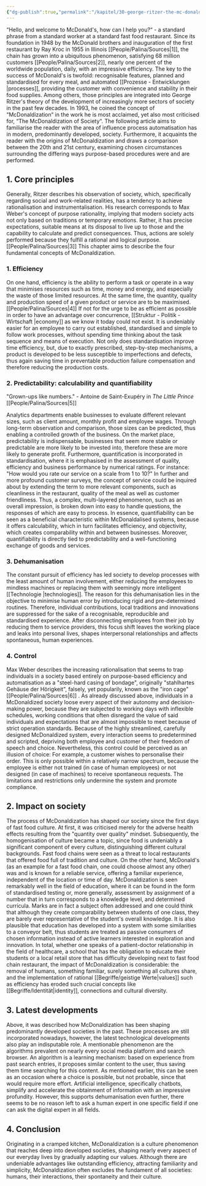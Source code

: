 ```yaml
---
{"dg-publish":true,"permalink":"/kapitel/30-george-ritzer-the-mc-donaldization-of-society/"}
---
```

 

“Hello, and welcome to McDonald's, how can I help you?“ - a standard phrase from a standard worker at a standard fast food restaurant. Since its foundation in 1948 by the McDonald brothers and inauguration of the first restaurant by Ray Kroc in 1955 in Illinois [[People/Palina/Sources\|1]], the chain has grown into a ubiquitous phenomenon, satisfying 68 million customers [[People/Palina/Sources\|2]], nearly one percent of the worldwide population, daily, with an impressive efficiency. The key to the success of McDonald's is twofold: recognisable features, planned and standardised for every meal, and automated [[Prozesse - Entwicklungen \|processes]], providing the customer with convenience and stability in their food supplies. Among others, those principles are integrated into George Ritzer's theory of the development of increasingly more sectors of society in the past few decades. In 1993, he coined the concept of “McDonaldization“ in the work he is most acclaimed, yet also most criticised for, “The McDonaldization of Society“.
The following article aims to familiarise the reader with the area of influence process automatisation has in modern, predominantly developed, society. Furthermore, it acquaints the reader with the origins of McDonaldization and draws a comparison between the 20th and 21st century, examining chosen circumstances surrounding the differing ways purpose-based procedures were and are performed.

## 1. Core principles

Generally, Ritzer describes his observation of society, which, specifically regarding social and work-related realities, has a tendency to achieve rationalisation and instrumentalisation. His research corresponds to Max Weber's concept of purpose rationality, implying that modern society acts not only based on traditions or temporary emotions. Rather, it has precise expectations, suitable means at its disposal to live up to those and the capability to calculate and predict consequences. Thus, actions are solely performed because they fulfill a rational and logical purpose. [[People/Palina/Sources\|3]] 
This chapter aims to describe the four fundamental concepts of McDonaldization.

### 1. Efficiency
On one hand, efficiency is the ability to perform a task or operate in a way that minimises resources such as time, money and energy, and especially the waste of those limited resources. At the same time, the quantity, quality and production speed of a given product or service are to be maximised. [[People/Palina/Sources\|4]] If not for the urge to be as efficient as possible in order to have an advantage over concurrence, [[Struktur - Politik - Wirtschaft \|economy]] as we know it today could not exist.
It is undeniably easier for an employee to carry out established, standardised and simple to follow work processes, without spending time thinking about the task sequence and means of execution. Not only does standardisation improve time efficiency, but, due to exactly prescribed, step-by-step mechanisms, a product is developed to be less susceptible to imperfections and defects, thus again saving time in preventable production failure compensation and therefore reducing the production costs. 

### 2. Predictability: calculability and quantifiability
"Grown-ups like numbers."   - Antoine de Saint-Exupéry in _The Little Prince_  [[People/Palina/Sources\|5]]

Analytics departments enable businesses to evaluate different relevant sizes, such as client amount, monthly profit and employee wages. Through long-term observation and comparison, those sizes can be predicted, thus enabling a controlled growth of the business. On the  market place, predictability is indispensable, businesses that seem more stable or predictable are more likely to be invested into, therefore these are more likely to generate profit.
Furthermore, quantification is incorporated in standardisation, where it is emphasised in the assessment of quality, efficiency and business performance by numerical ratings. For instance: "How would you rate our service on a scale from 1 to 10?" In further and more profound customer surveys, the concept of service could be inquired about by extending the term to more relevant components, such as cleanliness in the restaurant, quality of the meal as well as customer friendliness. Thus, a complex, multi-layered phenomenon, such as an overall impression, is broken down into easy to handle questions, the responses of which are easy to process.
In essence, quantifiability can be seen as a beneficial characteristic within McDonaldalised systems, because it offers calculability, which in turn facilitates efficiency, and objectivity, which creates comparability within and between businesses. Moreover, quantifiability is directly tied to predictability and a well-functioning exchange of goods and services.

### 3. Dehumanisation
The constant pursuit of efficiency has led society to develop processes with the least amount of human involvement, either reducing the employees to mindless machines or replacing them with seemingly more intelligent [[Technologie \|technologies]]. The reason for this dehumanisation lies in the objective to minimise human error by introducing rigid and pre-determined routines. Therefore, individual contributions, local traditions and innovations are suppressed for the sake of a recognisable, reproducible and standardised experience.
After disconnecting employees from their job by reducing them to service providers, this focus shift leaves the working place and leaks into personal lives, shapes interpersonal relationships and affects spontaneous, human experiences. 

### 4. Control
Max Weber describes the increasing rationalisation that seems to trap individuals in a society based entirely on purpose-based efficiency and automatisation as a "steel-hard casing of bondage", originally "stahlhartes Gehäuse der Hörigkeit", falsely, yet popularily, known as the "iron cage" [[People/Palina/Sources\|6]] . As already discussed above, individuals in a McDonaldized society loose every aspect of their autonomy and decision-making power, because they are subjected to working days with inflexible schedules, working conditions that often disregard the value of said individuals and expectations that are almost impossible to meet because of strict operation standards.
Because of the highly streamlined, carefully designed McDonaldized system, every interaction seems to predetermined and scripted, depriving both employee and customer of their freedom of speech and choice. Nevertheless, this control could be perceived as an illusion of choice: For example, a customer wishes to personalise their order. This is only possible within a relatively narrow spectrum, because the employee is either not trained (in case of human employees) or not designed (in case of machines) to receive spontaneous requests. The limitations and restrictions only undermine the system and promote compliance.


## 2. Impact on society

The process of McDonaldization has shaped our society since the first days of fast food culture. At first, it was criticised merely for the adverse health effects resulting from the "quantity over quality" mindset. Subsequently, the homogenisation of culture became a topic, since food is undeniably a significant component of every culture, distinguishing different cultural backgrounds. Fast food chains were seen as a threat to local restaurants that offered food full of tradition and culture. On the other hand, McDonald's (as an example for a fast food chain, one could choose almost any other) was and is known for a reliable service, offering a familiar experience, independent of the location or time of day.
McDonaldization is seen remarkably well in the field of education, where it can be found in the form of standardised testing or, more generally, assessment by assignment of a number that in turn corresponds to a knowledge level, and determined curricula. Marks are in fact a subject often addressed and one could think that although they create comparability between students of one class, they are barely ever representative of the student's overall knowledge. It is also plausible that education has developed into a system with some similarities to a conveyor belt, thus students are treated as passive consumers of chosen information instead of active learners interested in exploration and innovation.
In total, whether one speaks of a patient-doctor relationship in the field of healthcare, a school that has the obligation to educate their students or a local retail store that has difficulty developing next to fast food chain restaurant, the impact of McDonaldization is considerable: the removal of humans, something familiar, surely something all cultures share, and the implementation of rational [[Begriffe/geistige Werte\|values]] such as efficiency has eroded such crucial concepts like [[Begriffe/Identität\|identity]], connections and cultural diversity.

## 3. Latest developments

Above, it was described how McDonaldization has been shaping predominantly developed societies in the past. These processes are still incorporated nowadays, however, the latest technological developments also play an indisputable role.
A mentionable phenomenon are the algorithms prevalent on nearly every social media platform and search browser. An algorithm is a learning mechanism: based on experience from past search entries, it proposes similar content to the user, thus saving them time searching for this content. As mentioned earlier, this can be seen as an occasion where a choice is possible, but not probable, since that would require more effort.
Artificial intelligence, specifically chatbots, simplify and accelerate the obtainment of information with an impressive profundity. However, this supports dehumanisation even further, there seems to be no reason left to ask a human expert in one specific field if one can ask the digital expert in all fields.


## 4. Conclusion

Originating in a cramped kitchen, McDonaldization is a culture phenomenon that reaches deep into developed societies, shaping nearly every aspect of our everyday lives by gradually adapting our values. Although there are undeniable advantages like outstanding efficiency, attracting familiarity and simplicity, McDonaldization often excludes the fundament of all societies: humans, their interactions, their spontaneity and their culture.
